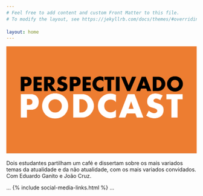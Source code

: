 ```yaml
---
# Feel free to add content and custom Front Matter to this file.
# To modify the layout, see https://jekyllrb.com/docs/themes/#overriding-theme-defaults

layout: home
---
```


![Alt Text](/assets/MicrosoftTeams-image(1).png)





Dois estudantes partilham um café e dissertam sobre os mais variados temas da atualidade e da não atualidade, com os mais variados convidados. Com Eduardo Ganito e João Cruz.

...
{% include social-media-links.html %}
...